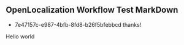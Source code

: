 ## OpenLocalization Workflow Test MarkDown
* 7e47157c-e987-4bfb-8fd8-b26f5bfebbcd 
thanks!

Hello world